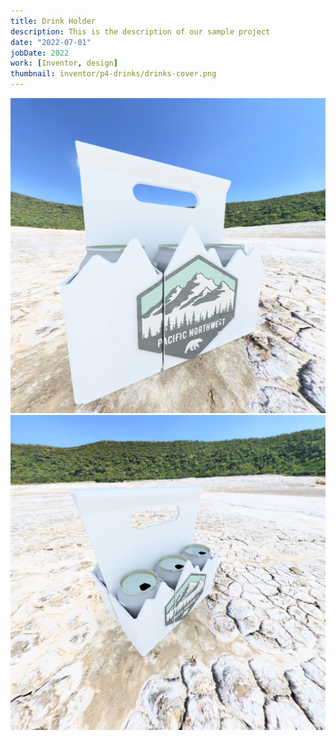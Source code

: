 ```yaml
---
title: Drink Holder
description: This is the description of our sample project
date: "2022-07-01"
jobDate: 2022
work: [Inventor, design]
thumbnail: inventor/p4-drinks/drinks-cover.png
---
```


[![drink holder side](drinks-cover.png)](drinks-cover.png)
[![drinks top-down](drinks2.png)](drinks2.png)